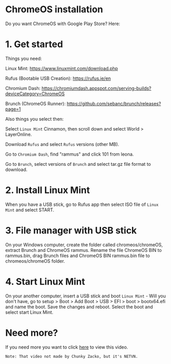 # ChromeOS installation

Do you want ChromeOS with Google Play Store? Here:
# 1. Get started

Things you need:


Linux Mint: https://www.linuxmint.com/download.php


Rufus (Bootable USB Creation): https://rufus.ie/en


Chromium Dash: https://chromiumdash.appspot.com/serving-builds?deviceCategory=ChromeOS


Brunch (ChromeOS Runner): https://github.com/sebanc/brunch/releases?page=1


Also things you select then:


Select `Linux Mint` Cinnamon, then scroll down and select World > LayerOnline.


Download `Rufus` and select `Rufus` versions (other MB).


Go to `Chromium Dash`, find "rammus" and click 101 from leona.


Go to `Brunch`, select versions of `Brunch` and select tar.gz file format to download.

# 2. Install Linux Mint

When you have a USB stick, go to Rufus app then select ISO file of `Linux Mint` and select START.

# 3. File manager with USB stick


On your Windows computer, create the folder called chromeos/chromeOS, extract Brunch and ChromeOS rammus. Rename the file ChromeOS BIN to rammus.bin, drag Brunch files and ChromeOS BIN rammus.bin file to chromeos/chromeOS folder.


# 4. Start Linux Mint


On your another computer, insert a USB stick and boot `Linux Mint` - Will you don't have, go to setup > Boot > Add Boot > USB > EFI > boot > bootx64.efi and name the boot. Save the changes and reboot. Select the boot and select start Linux Mint.

# Need more?

If you need more you want to click [here](https://www.youtube.com/watch?v=q3Mob5yXt9Q&vl=en) to view this video.

`Note: That video not made by Chunky Zacko, but it's NETVN.`
